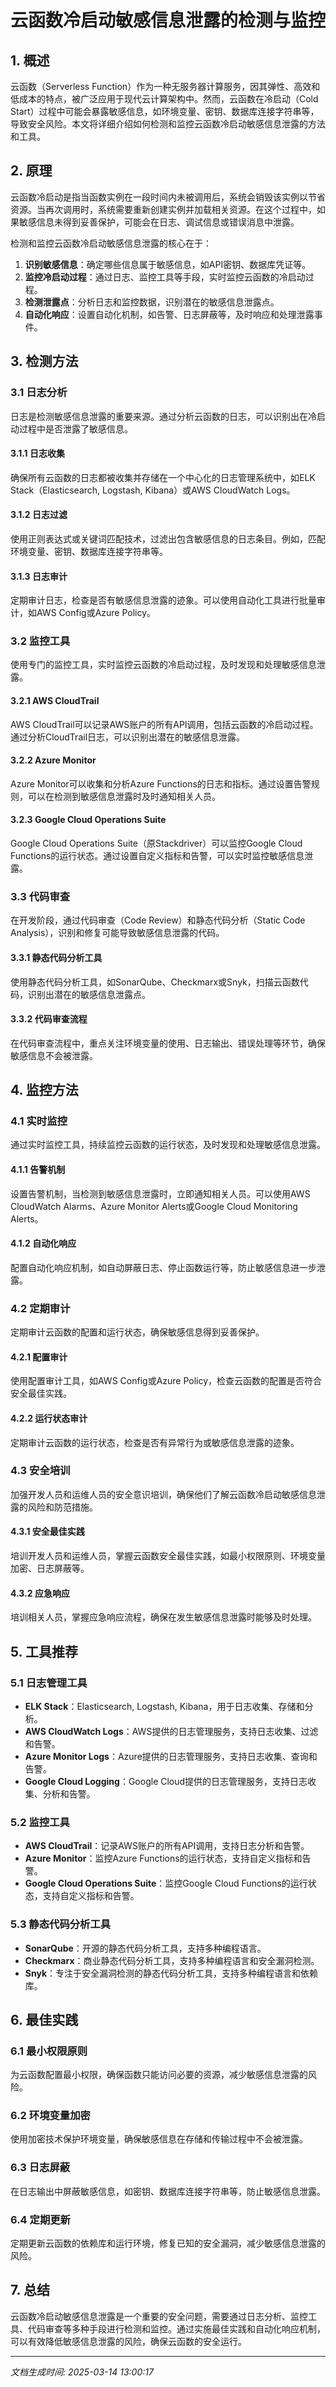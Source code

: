 # 云函数冷启动敏感信息泄露的检测与监控

## 1. 概述

云函数（Serverless Function）作为一种无服务器计算服务，因其弹性、高效和低成本的特点，被广泛应用于现代云计算架构中。然而，云函数在冷启动（Cold Start）过程中可能会暴露敏感信息，如环境变量、密钥、数据库连接字符串等，导致安全风险。本文将详细介绍如何检测和监控云函数冷启动敏感信息泄露的方法和工具。

## 2. 原理

云函数冷启动是指当函数实例在一段时间内未被调用后，系统会销毁该实例以节省资源。当再次调用时，系统需要重新创建实例并加载相关资源。在这个过程中，如果敏感信息未得到妥善保护，可能会在日志、调试信息或错误消息中泄露。

检测和监控云函数冷启动敏感信息泄露的核心在于：

1. **识别敏感信息**：确定哪些信息属于敏感信息，如API密钥、数据库凭证等。
2. **监控冷启动过程**：通过日志、监控工具等手段，实时监控云函数的冷启动过程。
3. **检测泄露点**：分析日志和监控数据，识别潜在的敏感信息泄露点。
4. **自动化响应**：设置自动化机制，如告警、日志屏蔽等，及时响应和处理泄露事件。

## 3. 检测方法

### 3.1 日志分析

日志是检测敏感信息泄露的重要来源。通过分析云函数的日志，可以识别出在冷启动过程中是否泄露了敏感信息。

#### 3.1.1 日志收集

确保所有云函数的日志都被收集并存储在一个中心化的日志管理系统中，如ELK Stack（Elasticsearch, Logstash, Kibana）或AWS CloudWatch Logs。

#### 3.1.2 日志过滤

使用正则表达式或关键词匹配技术，过滤出包含敏感信息的日志条目。例如，匹配环境变量、密钥、数据库连接字符串等。

#### 3.1.3 日志审计

定期审计日志，检查是否有敏感信息泄露的迹象。可以使用自动化工具进行批量审计，如AWS Config或Azure Policy。

### 3.2 监控工具

使用专门的监控工具，实时监控云函数的冷启动过程，及时发现和处理敏感信息泄露。

#### 3.2.1 AWS CloudTrail

AWS CloudTrail可以记录AWS账户的所有API调用，包括云函数的冷启动过程。通过分析CloudTrail日志，可以识别出潜在的敏感信息泄露。

#### 3.2.2 Azure Monitor

Azure Monitor可以收集和分析Azure Functions的日志和指标。通过设置告警规则，可以在检测到敏感信息泄露时及时通知相关人员。

#### 3.2.3 Google Cloud Operations Suite

Google Cloud Operations Suite（原Stackdriver）可以监控Google Cloud Functions的运行状态。通过设置自定义指标和告警，可以实时监控敏感信息泄露。

### 3.3 代码审查

在开发阶段，通过代码审查（Code Review）和静态代码分析（Static Code Analysis），识别和修复可能导致敏感信息泄露的代码。

#### 3.3.1 静态代码分析工具

使用静态代码分析工具，如SonarQube、Checkmarx或Snyk，扫描云函数代码，识别出潜在的敏感信息泄露点。

#### 3.3.2 代码审查流程

在代码审查流程中，重点关注环境变量的使用、日志输出、错误处理等环节，确保敏感信息不会被泄露。

## 4. 监控方法

### 4.1 实时监控

通过实时监控工具，持续监控云函数的运行状态，及时发现和处理敏感信息泄露。

#### 4.1.1 告警机制

设置告警机制，当检测到敏感信息泄露时，立即通知相关人员。可以使用AWS CloudWatch Alarms、Azure Monitor Alerts或Google Cloud Monitoring Alerts。

#### 4.1.2 自动化响应

配置自动化响应机制，如自动屏蔽日志、停止函数运行等，防止敏感信息进一步泄露。

### 4.2 定期审计

定期审计云函数的配置和运行状态，确保敏感信息得到妥善保护。

#### 4.2.1 配置审计

使用配置审计工具，如AWS Config或Azure Policy，检查云函数的配置是否符合安全最佳实践。

#### 4.2.2 运行状态审计

定期审计云函数的运行状态，检查是否有异常行为或敏感信息泄露的迹象。

### 4.3 安全培训

加强开发人员和运维人员的安全意识培训，确保他们了解云函数冷启动敏感信息泄露的风险和防范措施。

#### 4.3.1 安全最佳实践

培训开发人员和运维人员，掌握云函数安全最佳实践，如最小权限原则、环境变量加密、日志屏蔽等。

#### 4.3.2 应急响应

培训相关人员，掌握应急响应流程，确保在发生敏感信息泄露时能够及时处理。

## 5. 工具推荐

### 5.1 日志管理工具

- **ELK Stack**：Elasticsearch, Logstash, Kibana，用于日志收集、存储和分析。
- **AWS CloudWatch Logs**：AWS提供的日志管理服务，支持日志收集、过滤和告警。
- **Azure Monitor Logs**：Azure提供的日志管理服务，支持日志收集、查询和告警。
- **Google Cloud Logging**：Google Cloud提供的日志管理服务，支持日志收集、分析和告警。

### 5.2 监控工具

- **AWS CloudTrail**：记录AWS账户的所有API调用，支持日志分析和告警。
- **Azure Monitor**：监控Azure Functions的运行状态，支持自定义指标和告警。
- **Google Cloud Operations Suite**：监控Google Cloud Functions的运行状态，支持自定义指标和告警。

### 5.3 静态代码分析工具

- **SonarQube**：开源的静态代码分析工具，支持多种编程语言。
- **Checkmarx**：商业静态代码分析工具，支持多种编程语言和安全漏洞检测。
- **Snyk**：专注于安全漏洞检测的静态代码分析工具，支持多种编程语言和依赖库。

## 6. 最佳实践

### 6.1 最小权限原则

为云函数配置最小权限，确保函数只能访问必要的资源，减少敏感信息泄露的风险。

### 6.2 环境变量加密

使用加密技术保护环境变量，确保敏感信息在存储和传输过程中不会被泄露。

### 6.3 日志屏蔽

在日志输出中屏蔽敏感信息，如密钥、数据库连接字符串等，防止敏感信息泄露。

### 6.4 定期更新

定期更新云函数的依赖库和运行环境，修复已知的安全漏洞，减少敏感信息泄露的风险。

## 7. 总结

云函数冷启动敏感信息泄露是一个重要的安全问题，需要通过日志分析、监控工具、代码审查等多种手段进行检测和监控。通过实施最佳实践和自动化响应机制，可以有效降低敏感信息泄露的风险，确保云函数的安全运行。

---

*文档生成时间: 2025-03-14 13:00:17*
